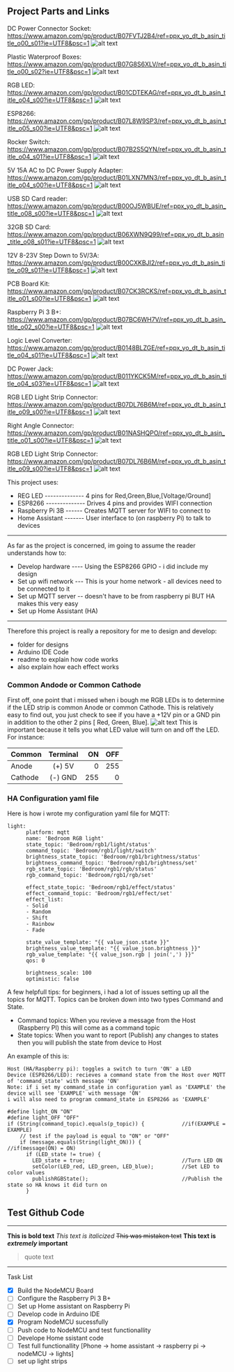 ## Project Parts and Links

DC Power Connector Socket: https://www.amazon.com/gp/product/B07FVTJ2B4/ref=ppx_yo_dt_b_asin_title_o00_s01?ie=UTF8&psc=1
![alt text](https://github.com/wronched/RGB-LED-Common-Anode/blob/master/ReadMe_Pictures/Power-Socket.png)

Plastic Waterproof Boxes: https://www.amazon.com/gp/product/B07G8S6XLV/ref=ppx_yo_dt_b_asin_title_o00_s02?ie=UTF8&psc=1
![alt text](https://github.com/wronched/RGB-LED-Common-Anode/blob/master/ReadMe_Pictures/Plastic-Box.png)

RGB LED: https://www.amazon.com/gp/product/B01CDTEKAG/ref=ppx_yo_dt_b_asin_title_o04_s00?ie=UTF8&psc=1
![alt text](https://github.com/wronched/RGB-LED-Common-Anode/blob/master/ReadMe_Pictures/RGB-LED.jpg)

ESP8266: https://www.amazon.com/gp/product/B07L8W9SP3/ref=ppx_yo_dt_b_asin_title_o05_s00?ie=UTF8&psc=1
![alt text](https://github.com/wronched/RGB-LED-Common-Anode/blob/master/ReadMe_Pictures/ESP8266.jpg)

Rocker Switch: https://www.amazon.com/gp/product/B07B2S5QYN/ref=ppx_yo_dt_b_asin_title_o04_s01?ie=UTF8&psc=1
![alt text](https://github.com/wronched/RGB-LED-Common-Anode/blob/master/ReadMe_Pictures/Rocker-Switch.jpg)

5V 15A AC to DC Power Supply Adapter: https://www.amazon.com/gp/product/B01LXN7MN3/ref=ppx_yo_dt_b_asin_title_o04_s00?ie=UTF8&psc=1
![alt text](https://github.com/wronched/RGB-LED-Common-Anode/blob/master/ReadMe_Pictures/PSU.jpg)

USB SD Card reader: https://www.amazon.com/gp/product/B00OJ5WBUE/ref=ppx_yo_dt_b_asin_title_o08_s00?ie=UTF8&psc=1
![alt text](https://github.com/wronched/RGB-LED-Common-Anode/blob/master/ReadMe_Pictures/SD-Reader.jpg)

32GB SD Card: https://www.amazon.com/gp/product/B06XWN9Q99/ref=ppx_yo_dt_b_asin_title_o08_s01?ie=UTF8&psc=1
![alt text](https://github.com/wronched/RGB-LED-Common-Anode/blob/master/ReadMe_Pictures/SD-Card.jpg)

12V 8-23V Step Down to 5V/3A: https://www.amazon.com/gp/product/B00CXKBJI2/ref=ppx_yo_dt_b_asin_title_o09_s01?ie=UTF8&psc=1
![alt text](https://github.com/wronched/RGB-LED-Common-Anode/blob/master/ReadMe_Pictures/Step-Down.jpg)

PCB Board Kit: https://www.amazon.com/gp/product/B07CK3RCKS/ref=ppx_yo_dt_b_asin_title_o01_s00?ie=UTF8&psc=1
![alt text](https://github.com/wronched/RGB-LED-Common-Anode/blob/master/ReadMe_Pictures/Board-Kit.jpg)

Raspberry Pi 3 B+: https://www.amazon.com/gp/product/B07BC6WH7V/ref=ppx_yo_dt_b_asin_title_o02_s00?ie=UTF8&psc=1
![alt text](https://github.com/wronched/RGB-LED-Common-Anode/blob/master/ReadMe_Pictures/Pi-3-B+.jpg)

Logic Level Converter: https://www.amazon.com/gp/product/B0148BLZGE/ref=ppx_yo_dt_b_asin_title_o04_s01?ie=UTF8&psc=1
![alt text](https://github.com/wronched/RGB-LED-Common-Anode/blob/master/ReadMe_Pictures/logic-Level.jpg)

DC Power Jack: https://www.amazon.com/gp/product/B011YKCK5M/ref=ppx_yo_dt_b_asin_title_o04_s03?ie=UTF8&psc=1
![alt text](https://github.com/wronched/RGB-LED-Common-Anode/blob/master/ReadMe_Pictures/DC-Jack.jpg)



RGB LED Light Strip Connector: https://www.amazon.com/gp/product/B07DL76B6M/ref=ppx_yo_dt_b_asin_title_o09_s00?ie=UTF8&psc=1
![alt text](https://github.com/wronched/RGB-LED-Common-Anode/blob/master/ReadMe_Pictures/Strip-Conn.jpg)

Right Angle Connector: https://www.amazon.com/gp/product/B01NASHQPO/ref=ppx_yo_dt_b_asin_title_o01_s00?ie=UTF8&psc=1
![alt text](https://github.com/wronched/RGB-LED-Common-Anode/blob/master/ReadMe_Pictures/Right-Conn.jpg)

RGB LED Light Strip Connector: https://www.amazon.com/gp/product/B07DL76B6M/ref=ppx_yo_dt_b_asin_title_o09_s00?ie=UTF8&psc=1
![alt text](https://github.com/wronched/RGB-LED-Common-Anode/blob/master/ReadMe_Pictures/Strip-Conn.jpg)

This project uses:
- REG LED -------------- 4 pins for Red,Green,Blue,[Voltage/Ground]
- ESP8266 -------------- Drives 4 pins and provides WIFI connection
- Raspberry Pi 3B ------ Creates MQTT server for WIFI to connect to
- Home Assistant ------- User interface to (on raspberry Pi) to talk to devices
------------------------------------------
As far as the project is concerned, im going to assume the reader understands how to:
- Develop hardware ---- Using the ESP8266 GPIO - i did include my design
- Set up wifi network --- This is your home network - all devices need to be connected to it
- Set up MQTT server -- doesn't have to be from raspberry pi BUT HA makes this very easy
- Set up Home Assistant (HA)
------------------------------------------
Therefore this project is really a repository for me to design and develop:
- folder for designs
- Arduino IDE Code
- readme to explain how code works
- also explain how each effect works

### Common Andode or Common Cathode
First off, one point that i missed when i bough me RGB LEDs is to determine if the LED strip is common Anode or common Cathode. This is relatively easy to find out, you just check to see if you have a +12V pin or a GND pin in addition to the other 2 pins [ Red, Green, Blue].
![alt text](https://github.com/wronched/RGB-LED-Common-Anode/blob/master/ReadMe_Pictures/rgb-led.png)
This is important because it tells you what LED value will turn on and off the LED. For instance:

| Common  | Terminal  | ON  | OFF |
| ------- |:---------:| ---:| ---:|
| Anode   | (+) 5V    | 0   | 255 |
| Cathode | (-) GND   | 255 | 0   |

### HA Configuration yaml file
Here is how i wrote my configuration yaml file for MQTT:
```
light:
      platform: mqtt
      name: 'Bedroom RGB light'
      state_topic: 'Bedroom/rgb1/light/status'
      command_topic: 'Bedroom/rgb1/light/switch'
      brightness_state_topic: 'Bedroom/rgb1/brightness/status'
      brightness_command_topic: 'Bedroom/rgb1/brightness/set'
      rgb_state_topic: 'Bedroom/rgb1/rgb/status'
      rgb_command_topic: 'Bedroom/rgb1/rgb/set'
      
      effect_state_topic: 'Bedroom/rgb1/effect/status'
      effect_command_topic: 'Bedroom/rgb1/effect/set'
      effect_list:
      - Solid
      - Random
      - Shift
      - Rainbow
      - Fade
      
      state_value_template: "{{ value_json.state }}"
      brightness_value_template: "{{ value_json.brightness }}"
      rgb_value_template: "{{ value_json.rgb | join(',') }}"
      qos: 0
      
      brightness_scale: 100
      optimistic: false

```
A few helpfull tips: for beginners, i had a lot of issues setting up all the topics for MQTT. Topics can be broken down into two types Command and State.  
- Command topics: When you revieve a message from the Host (Raspberry PI) this will come as a command topic  
- State topics: When you want to report (Publish) any changes to states then you will publish the state from device to Host  

An example of this is:
```
Host (HA/Raspberry pi): toggles a switch to turn 'ON' a LED  
Device (ESP8266/LED): recieves a command state from the Host over MQTT of 'command_state' with message 'ON'
Note: if i set my command_state in configuration yaml as 'EXAMPLE' the device will see 'EXAMPLE' with message 'ON'
i will also need to program command_state in ESP8266 as 'EXAMPLE' 

#define light_ON "ON"
#define light_OFF "OFF"
if (String(command_topic).equals(p_topic)) {            //if(EXAMPLE = EXAMPLE)
    // test if the payload is equal to "ON" or "OFF"
    if (message.equals(String(light_ON))) {             //if(message(ON) = ON)
      if (LED_state != true) {
        LED_state = true;                               //Turn LED ON
        setColor(LED_red, LED_green, LED_blue);         //Set LED to color values
        publishRGBState();                              //Publish the state so HA knows it did turn on
      }
```

## Test Github Code
-------------------------------------------
**This is bold text**
*This text is italicized*
~~This was mistaken text~~
**This text is _extremely_ important**
> quote text

------------------------------------------

Task List
- [x] Build the NodeMCU Board
- [ ] Configure the Raspberry Pi 3 B+
- [ ] Set up Home assistant on Raspberry Pi
- [ ] Develop code in Arduino IDE
- [x] Program NodeMCU sucessfully
- [ ] Push code to NodeMCU and test functionallity
- [ ] Develope Home ssistant code
- [ ] Test full functionallity [Phone -> home assistant -> raspberry pi -> nodeMCU -> lights]
- [ ] set up light strips
